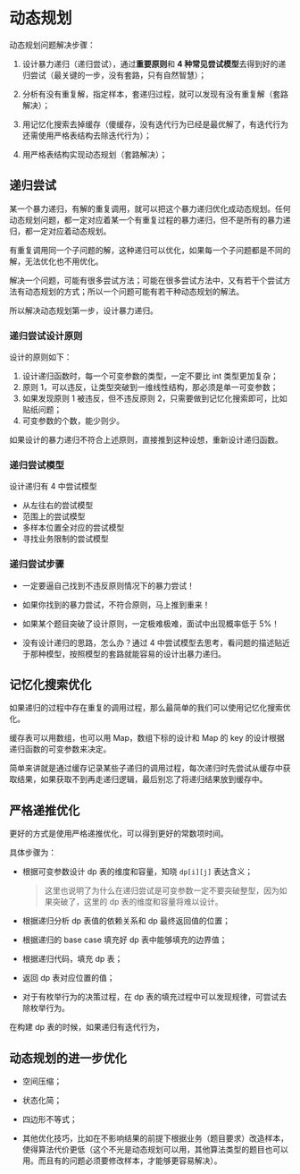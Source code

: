 # 动态规划

动态规划问题解决步骤：

1. 设计暴力递归（递归尝试），通过**重要原则**和 **4 种常见尝试模型**去得到好的递归尝试（最关键的一步，没有套路，只有自然智慧）；

2. 分析有没有重复解，指定样本，套递归过程，就可以发现有没有重复解（套路解决）；

3. 用记忆化搜索去掉缓存（傻缓存，没有迭代行为已经是最优解了，有迭代行为还需使用严格表结构去除迭代行为）；

4. 用严格表结构实现动态规划（套路解决）；


## 递归尝试

某一个暴力递归，有解的重复调用，就可以把这个暴力递归优化成动态规划。任何动态规划问题，都一定对应着某一个有重复过程的暴力递归，但不是所有的暴力递归，都一定对应着动态规划。

有重复调用同一个子问题的解，这种递归可以优化，如果每一个子问题都是不同的解，无法优化也不用优化。

解决一个问题，可能有很多尝试方法；可能在很多尝试方法中，又有若干个尝试方法有动态规划的方式；所以一个问题可能有若干种动态规划的解法。

所以解决动态规划第一步，设计暴力递归。

### 递归尝试设计原则

设计的原则如下：

1. 设计递归函数时，每一个可变参数的类型，一定不要比 int 类型更加复杂；
2. 原则 1，可以违反，让类型突破到一维线性结构，那必须是单一可变参数；
3. 如果发现原则 1 被违反，但不违反原则 2，只需要做到记忆化搜索即可，比如贴纸问题；
4. 可变参数的个数，能少则少。

如果设计的暴力递归不符合上述原则，直接推到这种设想，重新设计递归函数。

### 递归尝试模型

设计递归有 4 中尝试模型

- 从左往右的尝试模型
- 范围上的尝试模型
- 多样本位置全对应的尝试模型
- 寻找业务限制的尝试模型

### 递归尝试步骤

- 一定要逼自己找到不违反原则情况下的暴力尝试！

- 如果你找到的暴力尝试，不符合原则，马上推到重来！

- 如果某个题目突破了设计原则，一定极难极难，面试中出现概率低于 5%！
- 没有设计递归的思路，怎么办？通过 4 中尝试模型去思考，看问题的描述贴近于那种模型，按照模型的套路就能容易的设计出暴力递归。

## 记忆化搜索优化

如果递归的过程中存在重复的调用过程，那么最简单的我们可以使用记忆化搜索优化。

缓存表可以用数组，也可以用 Map，数组下标的设计和 Map 的 key 的设计根据递归函数的可变参数来决定。

简单来讲就是通过缓存记录某些子递归的调用过程，每次递归时先尝试从缓存中获取结果，如果获取不到再走递归逻辑，最后别忘了将递归结果放到缓存中。

## 严格递推优化

更好的方式是使用严格递推优化，可以得到更好的常数项时间。

具体步骤为：

- 根据可变参数设计 dp 表的维度和容量，知晓 `dp[i][j]` 表达含义；

  > 这里也说明了为什么在递归尝试是可变参数一定不要突破整型，因为如果突破了，这里的 dp 表的维度和容量将难以设计。

- 根据递归分析 dp 表值的依赖关系和 dp 最终返回值的位置；

- 根据递归的 base case 填充好 dp 表中能够填充的边界值；

- 根据递归代码，填充 dp 表；

- 返回 dp 表对应位置的值；

- 对于有枚举行为的决策过程，在 dp 表的填充过程中可以发现规律，可尝试去除枚举行为。

在构建 dp 表的时候，如果递归有迭代行为，

## 动态规划的进一步优化

- 空间压缩；

- 状态化简；

- 四边形不等式；

- 其他优化技巧，比如在不影响结果的前提下根据业务（题目要求）改造样本，使得算法代价更低（这个不光是动态规划可以用，其他算法类型的题目也可以用。而且有的问题必须要修改样本，才能够更容易解决）。

  





